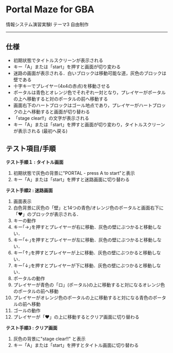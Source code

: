 # Portal Maze for GBA
情報システム演習実験I テーマ3 自由制作

---

## 仕様
- 初期状態でタイトルスクリーンが表示される
- キー「A」または「start」を押すと画面が切り変わる
- 迷路の画面が表示される．白いブロックは移動可能な道，灰色のブロックは壁である
- 十字キーでプレイヤー(4x4の赤点)を移動させる
- ポータルは青色とオレンジ色でそれぞれ一対となり，プレイヤーがポータルの上へ移動すると対のポータルの前へ移動する
- 画面右下のハートブロックはゴール地点であり，プレイヤーがハートブロックの上へ移動すると画面が切り替わる
- 「stage clear!!」の文字が表示される
- キー「A」または「start」を押すと画面が切り変わり，タイトルスクリーンが表示される (最初へ戻る)

## テスト項目/手順
**テスト手順１ : タイトル画面**
1. 初期状態で灰色の背景に"PORTAL - press A to start"と表示
1. キー「A」または「start」を押すと迷路画面に切り替わる

**テスト手順2 : 迷路画面**
1. 画面表示
  1. 白色背景に灰色の「壁」と14つの青色/オレンジ色のポータルと画面右下に「♥」のブロックが表示される．
1. キーの動作
  1. キー｢→｣を押すとプレイヤーが右に移動．灰色の壁にぶつかると移動しない．
  1. キー｢←｣を押すとプレイヤーが左に移動．灰色の壁にぶつかると移動しない．
  1. キー｢↑｣を押すとプレイヤーが上に移動．灰色の壁にぶつかると移動しない．
  1. キー｢↓｣を押すとプレイヤーが下に移動．灰色の壁にぶつかると移動しない．
1. ポータルの動作
  1. プレイヤーが青色の「ロ」(ポータル)の上に移動すると対になるオレンジ色のポータルの前へ移動
  1. プレイヤーがオレンジ色のポータルの上に移動すると対になる青色のポータルの前へ移動
1. ゴールの動作
  1. プレイヤーが「♥」の上に移動するとクリア画面に切り替わる

**テスト手順3 : クリア画面**
1. 灰色の背景に"stage clear!!" と表示
1. キー「A」または「start」を押すとタイトル画面に切り替わる
